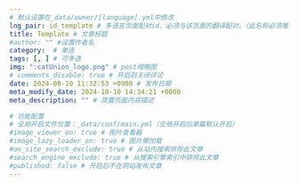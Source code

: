 ```yaml
---
# 默认设置在_data/owner/[language].yml中修改
lng_pair: id_template # 多语言页面配对id，必须与该页面的翻译配对。（此名称必须唯一）
title: Template # 文章标题
#author: "" #设置作者名
category:  # 单选
tags: [, ] # 可多选
img: ":catUnion_logo.png" # post缩略图
# comments_disable: true # 开启则关闭评论
date: 2024-08-10 11:32:53 +0900 # 发布日期
meta_modify_date: 2024-10-10 14:34:21 +0000
meta_description: "" # 简要页面内容描述

# 功能配置
# 全局开启文件位置：_data/conf/main.yml（全局开启后单篇默认开启）
#image_viewer_on: true # 图片查看器
#image_lazy_loader_on: true # 图片懒加载
#on_site_search_exclude: true # 从站内搜索排除此文章
#search_engine_exclude: true # 从搜索引擎索引中排除此文章
#published: false # 开启后不在网站发布文章
---
```


